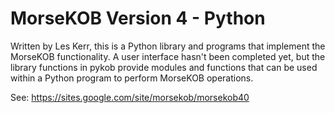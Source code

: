 # MorseKOB Version 4 - Python

Written by Les Kerr, this is a Python library and programs that implement 
the MorseKOB functionality. A user interface hasn't been completed yet, 
but the library functions in pykob provide modules and functions that 
can be used within a Python program to perform MorseKOB operations.

See: https://sites.google.com/site/morsekob/morsekob40
